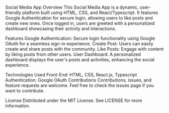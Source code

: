 Social Media App
Overview
This Social Media App is a dynamic, user-friendly platform built using HTML, CSS, and React/Typescript. It features Google Authentication for secure login, allowing users to like posts and create new ones. Once logged in, users are greeted with a personalized dashboard showcasing their activity and interactions.

Features
Google Authentication: Secure login functionality using Google OAuth for a seamless sign-in experience.
Create Post: Users can easily create and share posts with the community.
Like Posts: Engage with content by liking posts from other users.
User Dashboard: A personalized dashboard displays the user's posts and activities, enhancing the social experience.

Technologies Used
Front-End: HTML, CSS, React.js, Typescript
Authentication: Google OAuth
Contributions
Contributions, issues, and feature requests are welcome. Feel free to check the issues page if you want to contribute.

License
Distributed under the MIT License. See LICENSE for more information.
